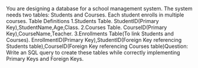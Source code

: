 You are designing a database for a school management system. The system needs two tables: Students and Courses. Each student enrolls in multiple courses. Table Definitions 1.Students Table. StudentID(Primary Key),StudentName,Age,Class. 2.Courses Table. CourseID(Primary Key),CourseName,Teacher. 3.Enrollments Table(To link Students and Courses). EnrollmentID(Primary Key),StudentID(Foreign Key referencing Students table),CourseID(Foreign Key referencing Courses table)Question: Write an SQL query to create these tables while correctly implementing Primary Keys and Foreign Keys.
